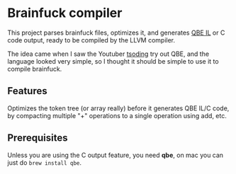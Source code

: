 # Brainfuck compiler

This project parses brainfuck files, optimizes it, and generates [QBE IL](https://c9x.me/compile/doc/il.html) or C code output, ready to be compiled by the LLVM compiler.

The idea came when I saw the Youtuber [tsoding](https://www.youtube.com/watch?v=JTjNoejn4iA) try out QBE, and the language looked very simple, so I thought it should be simple to use it to compile brainfuck.

## Features

Optimizes the token tree (or array really) before it generates QBE IL/C code, by compacting multiple "+" operations to a single operation using add, etc.

## Prerequisites

Unless you are using the C output feature, you need **qbe**, on mac you can just do `brew install qbe`.
